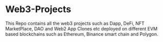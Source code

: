 # Web3-Projects
This Repo contains all the web3 projects such as Dapp, DeFi, NFT MarketPlace, DAO and Web2 App Clones etc deployed on different EVM based blockchains such as Ethereum, Binance smart chain and Polygon.
